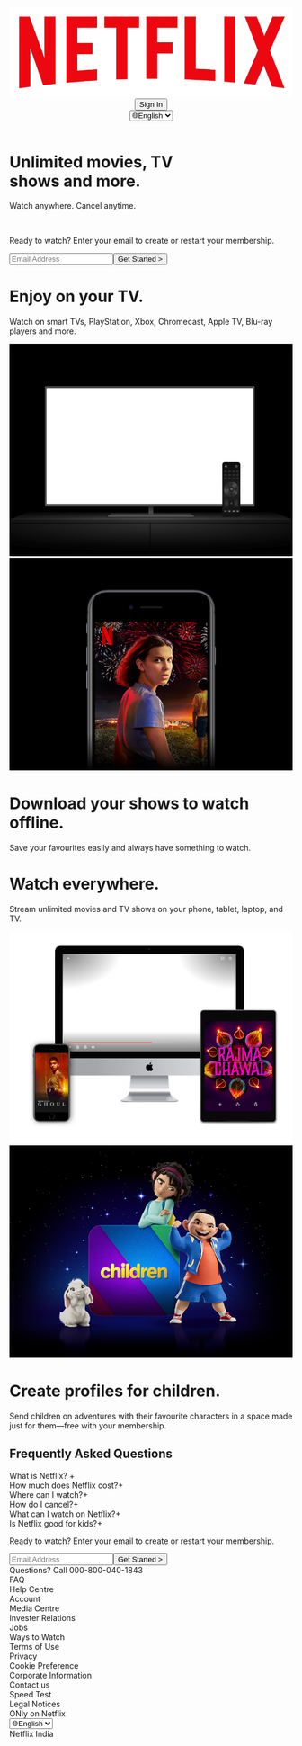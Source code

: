 <!DOCTYPE html>
<html lang="en">

<head>
    <meta charset="UTF-8">
    <meta http-equiv="X-UA-Compatible" content="IE=edge">
    <meta name="viewport" content="width=device-width, initial-scale=1.0">
    <title>Clone of netflix</title>
    <link rel="stylesheet" href="style.css">
</head>

<body>
    <header class="navbar">
        <div class="logo"><img src="rnet.png" alt=""></div>
        <div class="sign">
            <button id="sgn">Sign In</button>
        </div>
        <div class="lang">
            <select name="language" id="lg">
                <option value="eng"> <span class="world">🌐</span>English</option>
                <option value="hnd">Hindi</option>
            </select>
        </div>
    </header>
    <div class="section">
        <div class="mid">
            <h1>Unlimited movies, TV <br> shows and more.</h1>
            <p class="p2">Watch anywhere. Cancel anytime.</p><br>
            <p class="p4">Ready to watch? Enter your email to create or restart your membership.</p>
            <input type="Email Address" placeholder="Email Address"><button class="email">Get Started ></button>
        </div>
    </div>
    <div class="next1">
        <div class="nextitem">
            <div class="a">
                <h1> Enjoy on your TV.</h1>
                <p> Watch on smart TVs, PlayStation, Xbox, Chromecast, Apple TV, Blu-ray players and more.</p>
            </div>
            <img src="tv.png" alt="">
        </div>
        <div class="nextitem">
            <img src="mobile-0819.jpg" alt="">
            <div class="b">
                <h1>Download your shows to watch offline.</h1>
                <p> Save your favourites easily and always have something to watch.</p>
            </div>
        </div>
        <div class="nextitem">
            <div class="a">
                <h1>Watch everywhere.</h1>
                <p>Stream unlimited movies and TV shows on your phone, tablet, laptop, and TV.</p>
            </div>
            <img src="rajma chaval.png" alt="">
        </div>
        <div class="nextitem">
            <img src="children.png" alt="">
            <div class="b">
                <h1>Create profiles for children.</h1>
                <p>Send children on adventures with their favourite characters in a space made just for them—free with
                    your
                    membership.</p>
            </div>
        </div>
    </div>
    <section class="end2">
        <div class="menu">
            <h1>Frequently Asked Questions</h1>
            <main class="question">
                <div class="ques">What is Netflix? <span>+</span></div>
                <div class="ques">How much does Netflix cost?<span>+</span></div>
                <div class="ques">Where can I watch?<span>+</span></div>
                <div class="ques">How do I cancel?<span>+</span></div>
                <div class="ques">What can I watch on Netflix?<span>+</span></div>
                <div class="ques">Is Netflix good for kids?<span>+</span></div>
            </main>
            <div class="mid">
                <p class="p4">Ready to watch? Enter your email to create or restart your membership.</p>
                <input type="Email Address" placeholder="Email Address"><button class="email">Get Started ></button>
            </div>
        </div>
        </div>
        <footer class="footer">
            <div class="helpcorner">
                <div class="helpitem1">Questions? Call 000-800-040-1843</div>
                <div class="helpitem">FAQ</div>
                <div class="helpitem">Help Centre</div>
                <div class="helpitem">Account</div>
                <div class="helpitem">Media Centre</div>
                <div class="helpitem">Invester Relations</div>
                <div class="helpitem">Jobs</div>
                <div class="helpitem">Ways to Watch</div>
                <div class="helpitem">Terms of Use</div>
                <div class="helpitem">Privacy</div>
                <div class="helpitem">Cookie Preference</div>
                <div class="helpitem">Corporate Information</div>
                <div class="helpitem">Contact us</div>
                <div class="helpitem">Speed Test</div>
                <div class="helpitem">Legal Notices</div>
                <div class="helpitem">ONly on Netflix</div>
                <div class="helpitem17"><select name="language" id="lg2">
                        <option value="eng"> <span class="world">🌐</span>English</option>
                        <option value="hnd">Hindi</option>
                    </select></div>
                <div class="helpitem18">Netflix India</div>
            </div>
        </footer>
    </section>
</body>

</html>
